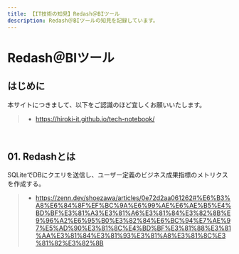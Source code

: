 ```yaml
---
title: 【IT技術の知見】Redash＠BIツール
description: Redash＠BIツールの知見を記録しています。
---
```


# Redash＠BIツール

## はじめに

本サイトにつきまして、以下をご認識のほど宜しくお願いいたします。

> - https://hiroki-it.github.io/tech-notebook/

<br>

## 01. Redashとは

SQLiteでDBにクエリを送信し、ユーザー定義のビジネス成果指標のメトリクスを作成する。

> - https://zenn.dev/shoezawa/articles/0e72d2aa061262#%E6%B3%A8%E6%84%8F%EF%BC%9A%E6%99%AE%E6%AE%B5%E4%BD%BF%E3%81%A3%E3%81%A6%E3%81%84%E3%82%8B%E9%96%A2%E6%95%B0%E3%82%84%E6%BC%94%E7%AE%97%E5%AD%90%E3%81%8C%E4%BD%BF%E3%81%88%E3%81%AA%E3%81%84%E3%81%93%E3%81%A8%E3%81%8C%E3%81%82%E3%82%8B

<br>
